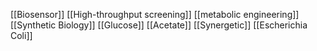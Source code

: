 [[Biosensor]]
[[High-throughput screening]]
[[metabolic engineering]]
[[Synthetic Biology]]
[[Glucose]]
[[Acetate]]
[[Synergetic]]
[[Escherichia Coli]]
